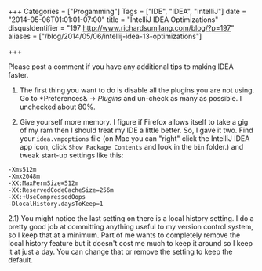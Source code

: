 +++
Categories = ["Progamming"]
Tags = ["IDE", "IDEA", "IntelliJ"]
date = "2014-05-06T01:01:01-07:00"
title = "IntelliJ IDEA Optimizations"
disqusIdentifier = "197 http://www.richardsumilang.com/blog/?p=197"
aliases = ["/blog/2014/05/06/intellij-idea-13-optimizations"]

+++

Please post a comment if you have any additional tips to making IDEA faster.

1) The first thing you want to do is disable all the plugins you are not using.
Go to *Preferences& -&gt; *Plugins* and un-check as many as possible. I
unchecked about 80%.

2) Give yourself more memory. I figure if Firefox allows itself to take a gig of
my ram then I should treat my IDE a little better. So, I gave it two. Find your
`idea.vmpoptions` file (on Mac you can "right" click the IntelliJ IDEA app icon,
click `Show Package Contents` and look in the `bin` folder.) and tweak start-up
settings like this:

<pre><code class="language-ini" title="idea.vmoptions" >-Xms512m
-Xmx2048m
-XX:MaxPermSize=512m
-XX:ReservedCodeCacheSize=256m
-XX:+UseCompressedOops
-DlocalHistory.daysToKeep=1</code></pre> 

2.1) You might notice the last setting on there is a local history setting. I do
a pretty good job at committing anything useful to my version control system, so
I keep that at a minimum. Part of me wants to completely remove the local
history feature but it doesn't cost me much to keep it around so I keep it at
just a day. You can change that or remove the setting to keep the default.
